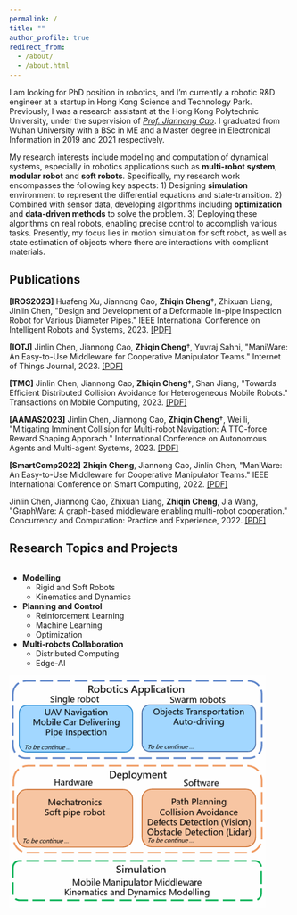 ```yaml
---
permalink: /
title: ""
author_profile: true
redirect_from: 
  - /about/
  - /about.html
---
```


I am looking for PhD position in robotics, and I’m currently a robotic R&D engineer at a startup in Hong Kong Science and Technology Park. Previously, I was a research assistant at the Hong Kong Polytechnic University, under the supervision of *[Prof. Jiannong Cao](https://www4.comp.polyu.edu.hk/~csjcao/)*. I graduated from Wuhan University with a BSc in ME and a Master degree in Electronical Information in 2019 and 2021 respectively.

My research interests include modeling and computation of dynamical systems, especially in robotics applications such as **multi-robot system**, **modular robot** and **soft robots**. Specifically, my research work encompasses the following key aspects: 1) Designing **simulation** environment to represent the differential equations and state-transition. 2) Combined with sensor data, developing algorithms including **optimization** and **data-driven methods** to solve the problem. 3) Deploying these algorithms on real robots, enabling precise control to accomplish various tasks. Presently, my focus lies in motion simulation for soft robot, as well as state estimation of objects where there are interactions with compliant materials.

Publications
------

**[IROS2023]** Huafeng Xu, Jiannong Cao, **Zhiqin Cheng**†, Zhixuan Liang, Jinlin Chen, "Design and Development of a Deformable In-pipe Inspection Robot for Various Diameter Pipes." IEEE International Conference on Intelligent Robots and Systems, 2023. [[PDF]](https://ieeexplore.ieee.org/document/10341512)

**[IOTJ]** Jinlin Chen, Jiannong Cao, **Zhiqin Cheng**†, Yuvraj Sahni, "ManiWare: An Easy-to-Use Middleware for Cooperative Manipulator Teams." Internet of Things Journal, 2023. [[PDF]](https://ieeexplore.ieee.org/document/10136704)

**[TMC]** Jinlin Chen, Jiannong Cao, **Zhiqin Cheng**†, Shan Jiang, "Towards Efficient Distributed Collision Avoidance for Heterogeneous Mobile Robots." Transactions on Mobile Computing, 2023. [[PDF]](https://ieeexplore.ieee.org/document/10135137)

**[AAMAS2023]** Jinlin Chen, Jiannong Cao, **Zhiqin Cheng**†, Wei li, "Mitigating Imminent Collision for Multi-robot Navigation: A TTC-force Reward Shaping Apporach." International Conference on Autonomous Agents and Multi-agent Systems, 2023. [[PDF]](https://dl.acm.org/doi/10.5555/3545946.3598797)

**[SmartComp2022]** **Zhiqin Cheng**, Jiannong Cao, Jinlin Chen, "ManiWare: An Easy-to-Use Middleware for Cooperative Manipulator Teams." IEEE International Conference on Smart Computing, 2022. [[PDF]](https://ieeexplore.ieee.org/document/9821086)

Jinlin Chen, Jiannong Cao, Zhixuan Liang, **Zhiqin Cheng**, Jia Wang, "GraphWare: A graph-based middleware enabling multi-robot cooperation." Concurrency and Computation: Practice and Experience, 2022. [[PDF]](https://onlinelibrary.wiley.com/doi/10.1002/cpe.6995)


Research Topics and Projects
------

<div style="width:300px; height:auto; float:left; display:inline">
<ul>
<li><strong>Modelling</strong>
<ul>
<li>Rigid and Soft Robots</li>
<li>Kinematics and Dynamics</li>
</ul>
</li>
<li><strong>Planning and Control</strong>
<ul>
<li>Reinforcement Learning</li>
<li>Machine Learning</li>
<li>Optimization</li>
</ul>
</li>
<li><strong>Multi-robots Collaboration</strong>
<ul>
<li>Distributed Computing</li>
<li>Edge-AI</li>
</ul>
</li>
</ul>
</div>
<div style="width:460px; height:auto; float:left; display:inline">
<img src="/images/projects.png" />
</div>
